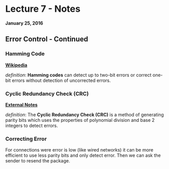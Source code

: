 # Lecture 7 - Notes  

**January 25, 2016**  

## Error Control - Continued

### Hamming Code

**[Wikipedia](https://en.wikipedia.org/wiki/Hamming_code)**

_definition_: __Hamming codes__ can detect up to two-bit errors or correct one-bit errors without detection of uncorrected errors.

### Cyclic Redundancy Check (CRC)

**[External Notes](http://www.cs.jhu.edu/~scheideler/courses/600.344_S02/CRC.html)**

_definition_: The __Cyclic Redundancy Check (CRC)__ is a method of generating parity bits which uses the properties of polynomial division and base 2 integers to detect errors.

### Correcting Error

For connections were error is low (like wired networks) it can be more efficient to use less parity bits and only detect error. Then we can ask the sender to resend the package.
